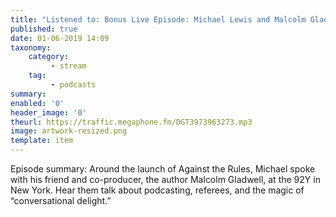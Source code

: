 ```yaml
---
title: "Listened to: Bonus Live Episode: Michael Lewis and Malcolm Gladwell"
published: true
date: 01-06-2019 14:09
taxonomy:
    category:
         - stream
    tag:
         - podcasts
summary:
enabled: '0'
header_image: '0'
theurl: https://traffic.megaphone.fm/DGT3973963273.mp3
image: artwork-resized.png
template: item
---
```

 
Episode summary: Around the launch of Against the Rules, Michael spoke with his friend and co-producer, the author Malcolm Gladwell, at the 92Y in New York. Hear them talk about podcasting, referees, and the magic of “conversational delight.”
